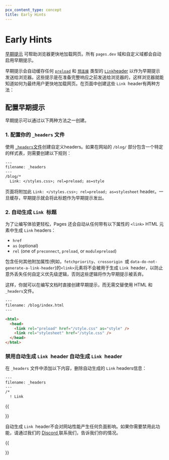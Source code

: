 ```yaml
---
pcx_content_type: concept
title: Early Hints
---
```


# Early Hints

[早期提示](/cache/advanced-configuration/early-hints/) 可帮助浏览器更快地加载网页。所有 `pages.dev` 域和自定义域都会自动启用早期提示。

早期提示会自动缓存任何 [`preload`](https://developer.mozilla.org/en-US/docs/Web/HTML/Link_types/preload) 和 [`预连接`](https://developer.mozilla.org/en-US/docs/Web/HTML/Link_types/preconnect) 类型的 [`Link`header](https://developer.mozilla.org/en-US/docs/Web/HTTP/Headers/Link) 以作为早期提示发送给浏览器。这些提示是在准备完整响应之前发送给浏览器的，这样浏览器就能知道如何为最终用户更快地加载网页。在页面中创建这些 `Link `header有两种方法：

## 配置早期提示

早期提示可以通过以下两种方法之一创建。

### 1. 配置你的 `_headers` 文件

使用 [`_headers`文件](/pages/configuration/headers/)创建自定义headers。如果在网站的 `/blog/` 部分包含一个特定的样式表，则需要创建以下规则：

```txt
---
filename: _headers
---
/blog/*
  Link: </styles.css>; rel=preload; as=style
```

页面将附加此 `Link: </styles.css>; rel=preload; as=stylesheet` header。一旦缓存，早期提示就会将此标题作为早期提示发出。

### 2. 自动生成 `Link `标题

为了让编写体验更轻松，Pages 还会自动从任何带有以下属性的 `<link>` HTML 元素中生成 `Link` headers：

- `href`
- `as` (optional)
- `rel` (one of `preconnect`, `preload`, or `modulepreload`)

包含任何其他附加属性(例如，`fetchpriority`、`crossorigin `或 `data-do-not-generate-a-link-header`)的`<link>`元素将不会被用于生成 `Link `header，以防止意外丢失任何自定义优先级逻辑，否则这些逻辑将作为早期提示被丢弃。

这样，你就可以在编写文档时直接创建早期提示，而无需交替使用 HTML 和 `_headers`文件。

```html
---
filename: /blog/index.html
---

<html>
  <head>
    <link rel="preload" href="/style.css" as="style" />
    <link rel="stylesheet" href="/style.css" />
  </head>
</html>
```

### 禁用自动生成 `Link `header 自动生成 `Link `header

在 `_headers` 文件中添加以下内容，删除自动生成的 `Link` headers信息：

```txt
---
filename: _headers
---
/*
  ! Link
```

{{<Aside type="warning">}}

自动生成 `Link `header不会对网站性能产生任何负面影响。如果你需要禁用此功能，请通过我们的 [Discord ](https://discord.com/invite/cloudflaredev) 联系我们，告诉我们你的情况。

{{</Aside>}}